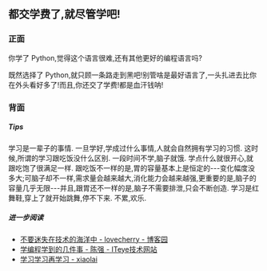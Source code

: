## 都交学费了,就尽管学吧!

### 正面

你学了 Python,觉得这个语言很难,还有其他更好的编程语言吗?

既然选择了 Python,就只顾一条路走到黑吧!别管啥是最好语言了,一头扎进去比你在外头看好多了!而且,你还交了学费!都是血汗钱呐!

### 背面

##### Tips

学习是一辈子的事情. 一旦学好,学成过什么事情,人就会自然拥有学习的习惯. 这时候,所谓的学习跟吃饭没什么区别. 一段时间不学,脑子就饿. 学点什么就很开心,就跟吃饱了很满足一样. 跟吃饭不一样的是,胃的容量基本上是恒定的---变化幅度没多大;可脑子却不一样,需求量会越来越大,消化能力会越来越强,更重要的是,脑子的容量几乎无限---并且,跟胃还不一样的是,脑子不需要排泄,只会不断创造. 学习是红舞鞋,穿上了就开始跳舞,停不下来. 不累,欢乐. 

##### 进一步阅读

- [不要迷失在技术的海洋中 - lovecherry - 博客园][1]
- [学编程学到的几件事 - 陈强 - ITeye技术网站][2]
- [学习学习再学习 - xiaolai][3]

[1]:	http://www.cnblogs.com/lovecherry/archive/2007/10/28/940555.html
[2]:	http://cq520.iteye.com/blog/1994142
[3]:	http://xiaolai.github.io/alpha/on-learning/